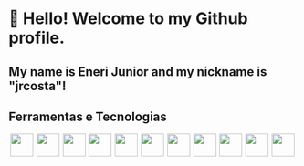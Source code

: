 # 👋 Hello! Welcome to my Github profile.
## My name is Eneri Junior and my nickname is "jrcosta"!

## Ferramentas e Tecnologias
<div style="display: flex; justify-content: space-around;">
    <img loading="lazy" src="https://cdn.jsdelivr.net/gh/devicons/devicon/icons/git/git-original.svg" width="40" height="40"/>
    <img loading="lazy" src="https://cdn.jsdelivr.net/gh/devicons/devicon/icons/docker/docker-plain-wordmark.svg" width="40" height="40"/> 
    <img loading="lazy" src="https://cdn.jsdelivr.net/gh/devicons/devicon/icons/kubernetes/kubernetes-plain-wordmark.svg" width="40" height="40"/>
    <img loading="lazy" src="https://cdn.jsdelivr.net/gh/devicons/devicon/icons/java/java-original-wordmark.svg" width="40" height="40"/>     
    <img loading="lazy" src="https://cdn.jsdelivr.net/gh/devicons/devicon/icons/terraform/terraform-original-wordmark.svg" width="40" height="40"/>
    <img loading="lazy" src="https://cdn.jsdelivr.net/gh/devicons/devicon/icons/ansible/ansible-original.svg" width="40" height="40"/>
    <img loading="lazy" src="https://cdn.jsdelivr.net/gh/devicons/devicon/icons/html5/html5-original-wordmark.svg" width="40" height="40"/>
    <img loading="lazy" src="https://cdn.jsdelivr.net/gh/devicons/devicon/icons/css3/css3-original-wordmark.svg" width="40" height="40"/>
    <img loading="lazy" src="https://cdn.jsdelivr.net/gh/devicons/devicon/icons/linux/linux-original.svg" width="40" height="40"/>
    <img loading="lazy" src="https://cdn.jsdelivr.net/gh/devicons/devicon/icons/python/python-original-wordmark.svg" width="40" height="40"/>
    <img loading="lazy" src="https://cdn.jsdelivr.net/gh/devicons/devicon/icons/javascript/javascript-original.svg" width="40" height="40"/>
</div>
